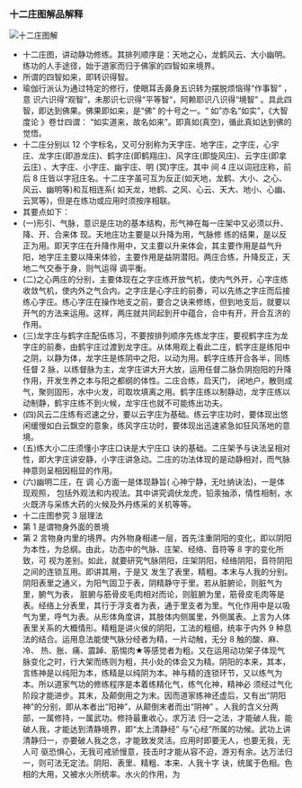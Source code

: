 ### 十二庄图解品解释
![十二庄图解](./img/emeishierzhuangpingjietu.jpg)
*  十二庄图，讲动静功修练。其排列顺序是：天地之心，龙鹤风云、大小幽明。练功的人手途径，始于道家而归于佛家的四智如来境界。
*  所谓的四智如来，即转识得智。
*  瑜伽行派认为通过特定的修行，使眼耳舌鼻身五识转为摆脱烦恼得“作事智” ，意 识六识得“观智”，未那识七识得“平等智“，阿赖耶识八识得“境智” 。具此四智，即达到佛果。佛果即如来，是“佛” 的十号之一。“ 如”亦名“如实”，《大智度论 》卷廿四谓： “如实道来，故名如来”。即真如(真空)，循此真如达到佛的觉悟。
*  十二庄分别以 12 个字标名，又可分别称为天字庄、地字庄，之字庄，心宇庄、龙字庄(即游龙庄)、鹤字庄(即鹤翔庄)、风字庄(即旋风庄)、云字庄(即拿云庄) 、大字庄、小字庄、幽宇庄、明 (冥)字庄。其中 间 4 庄以词冠庄称，前后 8 庄皆以字冠庄名。十二庄字虽可互为反正(如天地，龙鹤、大小、之心、风云、幽明等)和互相连系( 如天龙，地鹤、之风、心云、天大、地小、心幽、云冥等)，但是在练功或应用时须按序相联。
*  其要点如下：
*  (一)形引、气脉，意识是庄功的基本结构，形气神在每一庄架中又必须以升、降、开、合来体 现。天地庄功主要是以升降为用，气脉修 练的结果，是以反正为用。即天字庄在升降作用中，又主要以升来体会，其主要作用是益气升阳，地字庄主要以降来体验，主要作用是益阴潜阳。两庄合练，升降反正，天地二气交泰于身，则气运得 调平衡。
*  (二)之心两庄的分别，主要体现在之字庄练开放气机，使内气外开，心字庄练收敛气机，使内外之气合内。之字庄是心字庄的前奏，可以先练之字庄而后接练心字庄。练心字庄在操作地支之前，要合之诀来修练，但到地支后，就要以开气的方法来运用。这样，两庄就共同起到开中蕴合，合中有开，开合互济的作用。
*  (三)龙字庄与鹤字庄配伍练习，不要按排列顺序先练龙字庄，要视鹤字庄为龙字庄的前奏，由鹤宇庄过渡到龙字庄。从体用观上看此二庄，鹤字庄是练阳中之阴，以静为体，龙字庄是练阴中之阳，以动为用。鹤字庄练开合各半，同练任督 2 脉，以练督脉为主，龙字庄讲大开大放，运用任督二脉负阴抱阳的升降作用，开发生养之本与阳之都纲的体性。二庄合练，启天门， 闭地户，散则成气，聚则固形，水中火发，司取坎填离之用。鹤字庄练以制静动，龙字庄练以动制静，鹤宇庄练不到火候，龙宇庄也就不可能练出功夫。
*  (四)风云二庄练有迟速之分，要以云字庄为基础。练云字庄功时，要体现出悠闲缓慢如白云飘空的意象，练风字庄功时，要体现出迅速紧急如狂风荡地的意境。
*  (五)练大小二庄须懂小字庄口诀是大宁庄口 诀的基础。二庄架予与诀法呈相对性，即大字庄讲安静，小字庄讲急动。二庄的功法体现的是动静相对，而气脉神意则呈相因相显的作用。
*  (六)幽明二庄，在 调 心方面一是体现静旨( 心神宁静，无吐纳诀法)，一是体现观照， 包括外观法和内视法。其中讲究调伏龙虎，铅汞抽添，情性相制，水火既济与采练大药的火候及外丹练采的关机等等。
*  十二庄图参究 3 层理法
*  第 1 是谓物身外面的景境
*  第 2 言物身内里的境界。内外物身相递一层，首先注重阴阳的变化，即以阴阳为本性，为总纲。由此，功态中的气脉、庄架、经络、音符等 8 字的变化所致，可 视为差别。如此，就要研究气脉阴阳，庄架阴阳，经络阴阳，音符阴阳之间的连锁互用。即讲其用，于是又 发生了表里，精粗。本末与人我的分别。阴阳表里之通义，为阳气固卫于表，阴精静守于里。若从脏腑论，则脏气为里，腑气为表， 脏腑与筋骨皮毛肉相对而论，则脏腑为里，筋骨皮毛肉等是表。经络上分表里，其行于浮支者为表，通于里支者为里。气化作用中是以吸气为里，呼气为表。从形体角度讲，其肢体内侧属里，外侧属表。上言为人体表里关系的大概情形。精粗是讲火侯的阴阳，工法的粗细，统率于内外 9 种息法的结合。运用息法能使气脉分经者为精，一片动触，无分 8 触的酸、麻、冷、 热、胀、痛、震踔、筋惕肉★等感觉者为粗。又在运用动功架子体现气脉变化之时，行大架而练则为粗，共小处的体会又为精。阴阳的本来，其本，言练神是以纯阳为本，练精是以纯阴为本。神与精的连锁环节，又以练气为本。所以道家气功的修练程序是本着练精化气，练气化神，精神必 须经过气化阶段才能进步。其末，及颠倒用之为末。因而道家练神还虚后，又有出“阴阳神”的分别，即从本者出“阳神”，从颠倒末者而出“阴神” 。人我的含义分两部，一属修持，一属武功。修持最重收心，求万法 归一之法，才能破人我，能破人我，才能达到清静境界，即“太上清静经” 与“心经”所属的功候。武功上讲清静归一，亦要破人我之念，才能致发灵活。应用时即要无人，也要无我，无人可 驱恐惧心，无我可戒骄慢意，技击时才能从容不迫，游刃有余。达万法归一，则可法无定法。阴阳、表里、精粗、本来、人我十字 诀，统属于色相。色相的大用，又被水火所统率。水火的作用，为
